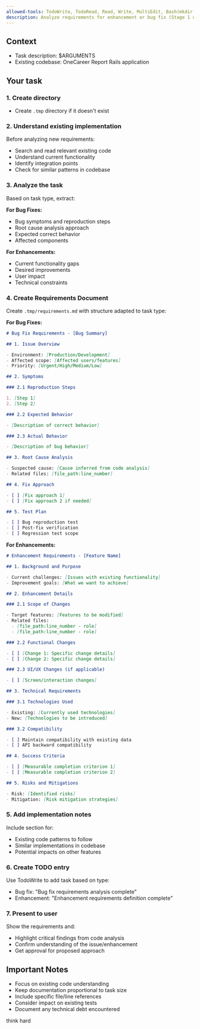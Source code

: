 ```yaml
---
allowed-tools: TodoWrite, TodoRead, Read, Write, MultiEdit, Bash(mkdir:*), Grep, Glob, Task
description: Analyze requirements for enhancement or bug fix (Stage 1 of Spec-Driven Development)
---
```


## Context

- Task description: $ARGUMENTS
- Existing codebase: OneCareer Report Rails application

## Your task

### 1. Create directory

- Create `.tmp` directory if it doesn't exist

### 2. Understand existing implementation

Before analyzing new requirements:

- Search and read relevant existing code
- Understand current functionality
- Identify integration points
- Check for similar patterns in codebase

### 3. Analyze the task

Based on task type, extract:

**For Bug Fixes:**

- Bug symptoms and reproduction steps
- Root cause analysis approach
- Expected correct behavior
- Affected components

**For Enhancements:**

- Current functionality gaps
- Desired improvements
- User impact
- Technical constraints

### 4. Create Requirements Document

Create `.tmp/requirements.md` with structure adapted to task type:

**For Bug Fixes:**

```markdown
# Bug Fix Requirements - [Bug Summary]

## 1. Issue Overview

- Environment: [Production/Development]
- Affected scope: [Affected users/features]
- Priority: [Urgent/High/Medium/Low]

## 2. Symptoms

### 2.1 Reproduction Steps

1. [Step 1]
2. [Step 2]

### 2.2 Expected Behavior

- [Description of correct behavior]

### 2.3 Actual Behavior

- [Description of bug behavior]

## 3. Root Cause Analysis

- Suspected cause: [Cause inferred from code analysis]
- Related files: [file_path:line_number]

## 4. Fix Approach

- [ ] [Fix approach 1]
- [ ] [Fix approach 2 if needed]

## 5. Test Plan

- [ ] Bug reproduction test
- [ ] Post-fix verification
- [ ] Regression test scope
```

**For Enhancements:**

```markdown
# Enhancement Requirements - [Feature Name]

## 1. Background and Purpose

- Current challenges: [Issues with existing functionality]
- Improvement goals: [What we want to achieve]

## 2. Enhancement Details

### 2.1 Scope of Changes

- Target features: [Features to be modified]
- Related files:
  - [file_path:line_number - role]
  - [file_path:line_number - role]

### 2.2 Functional Changes

- [ ] [Change 1: Specific change details]
- [ ] [Change 2: Specific change details]

### 2.3 UI/UX Changes (if applicable)

- [ ] [Screen/interaction changes]

## 3. Technical Requirements

### 3.1 Technologies Used

- Existing: [Currently used technologies]
- New: [Technologies to be introduced]

### 3.2 Compatibility

- [ ] Maintain compatibility with existing data
- [ ] API backward compatibility

## 4. Success Criteria

- [ ] [Measurable completion criterion 1]
- [ ] [Measurable completion criterion 2]

## 5. Risks and Mitigations

- Risk: [Identified risks]
- Mitigation: [Risk mitigation strategies]
```

### 5. Add implementation notes

Include section for:

- Existing code patterns to follow
- Similar implementations in codebase
- Potential impacts on other features

### 6. Create TODO entry

Use TodoWrite to add task based on type:

- Bug fix: "Bug fix requirements analysis complete"
- Enhancement: "Enhancement requirements definition complete"

### 7. Present to user

Show the requirements and:

- Highlight critical findings from code analysis
- Confirm understanding of the issue/enhancement
- Get approval for proposed approach

## Important Notes

- Focus on existing code understanding
- Keep documentation proportional to task size
- Include specific file/line references
- Consider impact on existing tests
- Document any technical debt encountered

think hard
